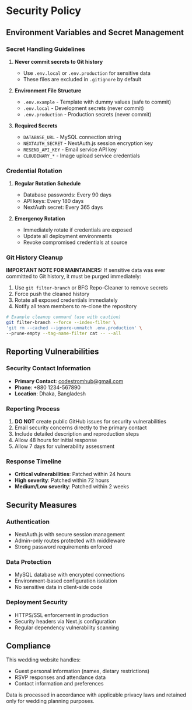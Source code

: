 # Security Policy

## Environment Variables and Secret Management

### Secret Handling Guidelines

1. **Never commit secrets to Git history**
   - Use `.env.local` or `.env.production` for sensitive data
   - These files are excluded in `.gitignore` by default

2. **Environment File Structure**
   - `.env.example` - Template with dummy values (safe to commit)
   - `.env.local` - Development secrets (never commit)
   - `.env.production` - Production secrets (never commit)

3. **Required Secrets**
   - `DATABASE_URL` - MySQL connection string
   - `NEXTAUTH_SECRET` - NextAuth.js session encryption key
   - `RESEND_API_KEY` - Email service API key
   - `CLOUDINARY_*` - Image upload service credentials

### Credential Rotation

1. **Regular Rotation Schedule**
   - Database passwords: Every 90 days
   - API keys: Every 180 days
   - NextAuth secret: Every 365 days

2. **Emergency Rotation**
   - Immediately rotate if credentials are exposed
   - Update all deployment environments
   - Revoke compromised credentials at source

### Git History Cleanup

**IMPORTANT NOTE FOR MAINTAINERS:**
If sensitive data was ever committed to Git history, it must be purged immediately:

1. Use `git filter-branch` or BFG Repo-Cleaner to remove secrets
2. Force push the cleaned history
3. Rotate all exposed credentials immediately
4. Notify all team members to re-clone the repository

```bash
# Example cleanup command (use with caution)
git filter-branch --force --index-filter \
'git rm --cached --ignore-unmatch .env.production' \
--prune-empty --tag-name-filter cat -- --all
```

## Reporting Vulnerabilities

### Security Contact Information

- **Primary Contact**: codestromhub@gmail.com
- **Phone**: +880 1234-567890
- **Location**: Dhaka, Bangladesh

### Reporting Process

1. **DO NOT** create public GitHub issues for security vulnerabilities
2. Email security concerns directly to the primary contact
3. Include detailed description and reproduction steps
4. Allow 48 hours for initial response
5. Allow 7 days for vulnerability assessment

### Response Timeline

- **Critical vulnerabilities**: Patched within 24 hours
- **High severity**: Patched within 72 hours  
- **Medium/Low severity**: Patched within 2 weeks

## Security Measures

### Authentication
- NextAuth.js with secure session management
- Admin-only routes protected with middleware
- Strong password requirements enforced

### Data Protection
- MySQL database with encrypted connections
- Environment-based configuration isolation
- No sensitive data in client-side code

### Deployment Security
- HTTPS/SSL enforcement in production
- Security headers via Next.js configuration
- Regular dependency vulnerability scanning

## Compliance

This wedding website handles:
- Guest personal information (names, dietary restrictions)
- RSVP responses and attendance data
- Contact information and preferences

Data is processed in accordance with applicable privacy laws and retained only for wedding planning purposes.